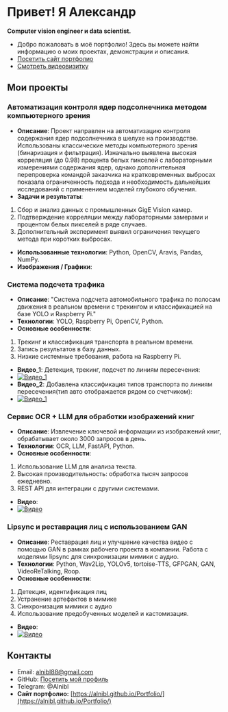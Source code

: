 # Привет! Я Александр
**Computer vision engineer и data scientist.**
- Добро пожаловать в моё портфолио! Здесь вы можете найти информацию о моих проектах, демонстрации и описания.
- [Посетить сайт портфолио](https://alnibl.github.io/Portfolio/)
- [Смотреть видеовизитку](https://youtube.com/shorts/EuhiwnNi8RY)

## Мои проекты
### Автоматизация контроля ядер подсолнечника методом компьютерного зрения
- **Описание**: Проект направлен на автоматизацию контроля содержания ядер подсолнечника в шелухе на производстве.
Использованы классические методы компьютерного зрения (бинаризация и фильтрация). Изначально выявлена высокая корреляция (до 0.98) процента белых пикселей с лабораторными измерениями содержания ядер, однако дополнительная перепроверка командой заказчика на кратковременных выбросах показала ограниченность подхода и необходимость дальнейших исследований с применением моделей глубокого обучения.
- **Задачи и результаты**:
1. Сбор и анализ данных с промышленных GigE Vision камер.
2. Подтверждение корреляции между лабораторными замерами и процентом белых пикселей в ряде случаев.
3. Дополнительный эксперимент выявил ограничения текущего метода при коротких выбросах.
- **Использованные технологии**: Python, OpenCV, Aravis, Pandas, NumPy.
- **Изображения / Графики**:



### Система подсчета трафика
- **Описание**: "Система подсчета автомобильного трафика по полосам движения в реальном времени с трекингом и классификацией на базе YOLO и Raspberry Pi."
- **Технологии**: YOLO, Raspberry Pi, OpenCV, Python.
- **Основные особенности**:
1. Трекинг и классификация транспорта в реальном времени.
2. Запись результатов в базу данных.
3. Низкие системные требования, работа на Raspberry Pi.
- **Видео_1**: Детекция, трекинг, подсчет по линиям пересечения:
- [![Видео_1](https://img.youtube.com/vi/ihf8mkgydJA/0.jpg)](https://youtu.be/ihf8mkgydJA)
- **Видео_2**: Добавлена классификация типов транспорта по линиям пересечения(тип авто отображается рядом со счетчиком):
- [![Видео_1](https://img.youtube.com/vi/_UefbwsBRs0/0.jpg)](https://youtu.be/_UefbwsBRs0)
### Сервис OCR + LLM для обработки изображений книг
- **Описание**: Извлечение ключевой информации из изображений книг, обрабатывает около 3000 запросов в день.
- **Технологии**: OCR, LLM, FastAPI, Python.
- **Основные особенности**:
1. Использование LLM для анализа текста.
2. Высокая производительность: обработка тысяч запросов ежедневно.
3. REST API для интеграции с другими системами.
- **Видео**:
- [![Видео](https://img.youtube.com/vi/1zbjwgsuA-Y/0.jpg)](https://youtu.be/1zbjwgsuA-Y)
### Lipsync и реставрация лиц с использованием GAN
- **Описание**: Реставрация лиц и улучшение качества видео с помощью GAN в рамках рабочего проекта в компании. Работа с моделями lipsync для синхронизации мимики с аудио.
- **Технологии**: Python, Wav2Lip, YOLOv5, tortoise-TTS, GFPGAN, GAN, VideoReTalking, Roop.
- **Основные особенности**:
1. Детекция, идентификация лиц
2. Устранение артефактов в мимике
3. Синхронизация мимики с аудио
4. Использование предобученных моделей и кастомизация.
- **Видео**:
- [![Видео](https://img.youtube.com/vi/CmFFlm8BUKo/0.jpg)](https://youtu.be/CmFFlm8BUKo)
## Контакты
- Email: [alnibl88@gmail.com](mailto:alnibl88@gmail.com)
- GitHub: [Посетить мой профиль](https://github.com/alnibl)
- Telegram: @Alnibl
- **Сайт портфолио:** [https://alnibl.github.io/Portfolio/](https://alnibl.github.io/Portfolio/)
